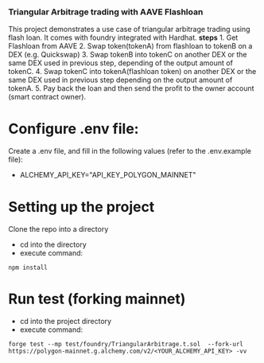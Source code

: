 ### Triangular Arbitrage trading with AAVE Flashloan
This project demonstrates a use case of triangular arbitrage trading using flash loan. It comes with foundry integrated with Hardhat.
**steps**
    1. Get Flashloan from AAVE 
    2. Swap token(tokenA) from flashloan to tokenB on a DEX (e.g. Quickswap)
    3. Swap tokenB into tokenC on another DEX or the same DEX used in previous step, depending of the output amount of tokenC.
    4. Swap tokenC into tokenA(flashloan token) on another DEX or the same DEX used in previous step depending on the output amount of tokenA.
    5. Pay back the loan and then send the profit to the owner account (smart contract owner).

# Configure .env file:
Create a .env file, and fill in the following values (refer to the .env.example file):
- ALCHEMY_API_KEY="API_KEY_POLYGON_MAINNET"

# Setting up the project
Clone the repo into a directory
- cd into the directory
- execute command:
```console
npm install
```

# Run test (forking mainnet)
- cd into the project directory
- execute command:
```console
forge test --mp test/foundry/TriangularArbitrage.t.sol  --fork-url  https://polygon-mainnet.g.alchemy.com/v2/<YOUR_ALCHEMY_API_KEY> -vv
```
    


